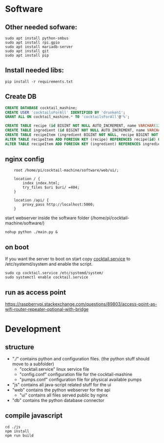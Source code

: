 
# Software

## Other needed sofware:

```
sudo apt install python-smbus
sudo apt install rpi.gpio
sudo apt install mariadb-server
sudo apt install git
sudo apt install pip
```

## Install needed libs:

```
pip install -r requirements.txt
```

## Create DB
```SQL
CREATE DATABASE cocktail_mashine;
CREATE USER 'cocktailsForAll' IDENTIFIED BY 'drunken1';
GRANT ALL ON cocktail_mashine.* TO 'cocktailsForAll'@'%';

CREATE TABLE recipe (id BIGINT NOT NULL AUTO_INCREMENT, name VARCHAR(128), PRIMARY KEY (id));
CREATE TABLE ingredient (id BIGINT NOT NULL AUTO_INCREMENT, name VARCHAR(128), alcohol FLOAT(4,4) UNSIGNED, PRIMARY KEY (id));
CREATE TABLE recipeItem (ingredient BIGINT NOT NULL, recipe BIGINT NOT NULL, ml DOUBLE, INDEX (recipe), INDEX (ingredient));
ALTER TABLE recipeItem ADD FOREIGN KEY (recipe) REFERENCES recipe(id) ON DELETE CASCADE;
ALTER TABLE recipeItem ADD FOREIGN KEY (ingredient) REFERENCES ingredient(id) ON DELETE CASCADE;
```
## nginx config

```nginx
	root /home/pi/cocktail-machine/software/web/ui/;
	
	location / {
		index index.html;
		try_files $uri $uri/ =404;
	}
	
	location /api/ {
		proxy_pass http://localhost:5000;
	}
```

start webserver
inside the software folder (/home/pi/cocktail-machine/software/)

```
nohup python ./main.py &
```

## on boot
If you want the server to boot on start copy [cocktail.service](cocktail.service) to /etc/systemd/system and enable the script.
```
sudo cp cocktail.service /etc/systemd/system/
sudo systemctl enable cocktail.service
```

## run as access point
https://raspberrypi.stackexchange.com/questions/89803/access-point-as-wifi-router-repeater-optional-with-bridge

# Development

## structure
- "./"
contains python and configuration files. (the python stuff should move to a subfolder)
	- "cocktail.service"
linux service file
	- "config.conf"
configuration file for the cocktail-mashine
	- "pumps.conf"
configuration file for physical available pumps
- "js"
contains all java-script related stuff for the ui
- "web"
contains the python webserver for the api
	- "ui"
contains all files served public by nginx
- "db"
contains the python database connector


## compile javascript
```
cd ./js
npm install
npm run build
```
